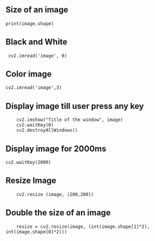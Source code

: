 ## Size of an image

```print(image.shape)```

## Black and White
``` cv2.imread('image', 0)```

## Color image
``` cv2.imread('image',3) ```

## Display image till user press any key
```
    cv2.imshow("Title of the window", image)
    cv2.waitKey(0)
    cv2.destroyAllWindows()
```

## Display image for 2000ms
```cv2.waitKey(2000)```

## Resize Image
```
    cv2.resize (image, (200,200))
```

## Double the size of an image
```
    resize = cv2.resize(image, (int(image.shape[1]*2), int(image.shape[0]*2)))
```
